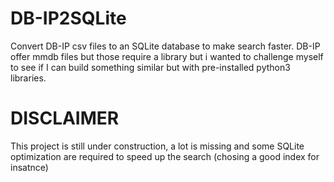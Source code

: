# DB-IP2SQLite
Convert DB-IP csv files to an SQLite database to make search faster.
DB-IP offer mmdb files but those require a library but i wanted to challenge myself to see if I can build something similar but with pre-installed python3 libraries.
# DISCLAIMER
This project is still under construction, a lot is missing and some SQLite optimization are required to speed up the search (chosing a good index for insatnce)
